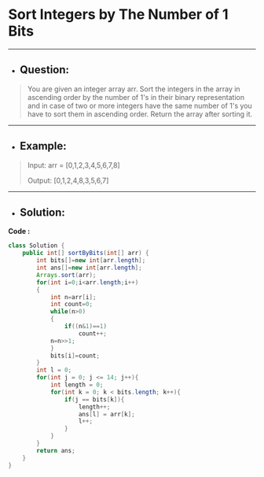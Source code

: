 # Sort Integers by The Number of 1 Bits
---
- ## Question:
> You are given an integer array arr. Sort the integers in the array in ascending order by the number of 1's in their binary representation and in case of two or more integers have the same number of 1's you have to sort them in ascending order.
> Return the array after sorting it.
---
- ## Example:
> Input: arr = [0,1,2,3,4,5,6,7,8]
> 
> Output: [0,1,2,4,8,3,5,6,7]
---
- ## Solution:
**Code :**
```java
class Solution {
    public int[] sortByBits(int[] arr) {
        int bits[]=new int[arr.length];
        int ans[]=new int[arr.length];
        Arrays.sort(arr);
        for(int i=0;i<arr.length;i++)
        {
            int n=arr[i];
            int count=0;
            while(n>0)
            {
                if((n&1)==1)
                    count++;
            n=n>>1;
            }
            bits[i]=count;
        }
        int l = 0;
        for(int j = 0; j <= 14; j++){
            int length = 0;
            for(int k = 0; k < bits.length; k++){
                if(j == bits[k]){
                    length++;
                    ans[l] = arr[k];
                    l++;
                }
            }
        }
        return ans;
    }
}
